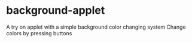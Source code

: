# background-applet
A try on applet with a simple background color changing system
Change colors by pressing buttons
